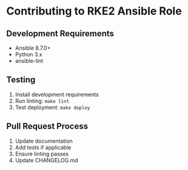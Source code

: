 # Contributing to RKE2 Ansible Role

## Development Requirements
- Ansible 8.7.0+
- Python 3.x
- ansible-lint

## Testing
1. Install development requirements
2. Run linting: `make lint`
3. Test deployment: `make deploy`

## Pull Request Process
1. Update documentation
2. Add tests if applicable
3. Ensure linting passes
4. Update CHANGELOG.md
